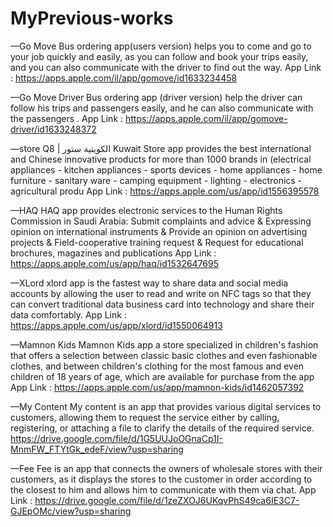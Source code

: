 # MyPrevious-works
—Go Move
Bus ordering app(users version) helps you to come and go to your job quickly and easily, as you can follow and book your trips easily, and you can also communicate with the driver to find out the way.
App Link : https://apps.apple.com/il/app/gomove/id1633234458


—Go Move Driver
Bus ordering app (driver version) help the driver can follow his trips and passengers easily, and he can also communicate with the passengers .
App Link : https://apps.apple.com/il/app/gomove-driver/id1633248372


—store Q8 | الكويتية ستور
Kuwait Store app provides the best international and Chinese innovative products for more than 1000 brands in (electrical appliances - kitchen appliances - sports devices - home appliances - home furniture - sanitary ware - camping equipment - lighting - electronics - agricultural produ
App Link : https://apps.apple.com/us/app/id1556395578


—HAQ
HAQ app provides electronic services to the Human Rights Commission in Saudi Arabia: Submit complaints and advice & Expressing opinion on international instruments & Provide an opinion on advertising projects & Field-cooperative training request & Request for educational brochures, magazines and publications
App Link : https://apps.apple.com/us/app/haq/id1532647695


—XLord
xlord app is the fastest way to share data and social media accounts by allowing the user to read and write on NFC tags so that they can convert traditional data business card into technology and share their data comfortably.
App Link : https://apps.apple.com/us/app/xlord/id1550064913


—Mamnon Kids
Mamnon Kids app a store specialized in children's fashion that offers a selection between classic basic clothes and even fashionable clothes, and between children's clothing for the most famous and even children of 18 years of age, which are available for purchase from the app
App Link : https://apps.apple.com/us/app/mamnon-kids/id1462057392


—My Content
My content is an app that provides various digital services to customers, allowing them to request the service either by calling, registering, or attaching a file to clarify the details of the required service.
https://drive.google.com/file/d/1G5UUJoOGnaCp1I-MnmFW_FTYtGk_edeF/view?usp=sharing

—Fee
Fee is an app that connects the owners of wholesale stores with their customers, as it displays the stores to the customer in order according to the closest to him and allows him to communicate with them via chat.
App Link : https://drive.google.com/file/d/1zeZXOJ6UKqvPhS49ca6IE3C7-GJEpOMc/view?usp=sharing
